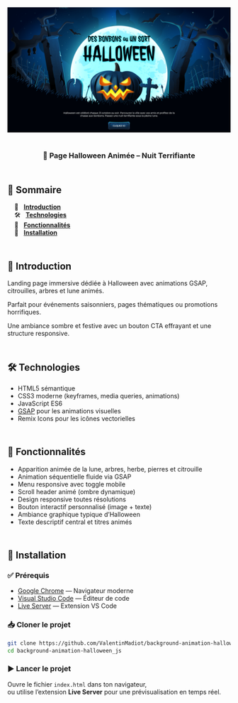 <div align="center">  
  <a href="https://background-animation-halloween.netlify.app/" target="_blank">  
    <img src=".docs/preview.png" alt="Aperçu de la page Halloween animée">  
  </a>  
  </br></br>  
  <h3 align="center">🎃 Page Halloween Animée – Nuit Terrifiante</h3>  
</div>

## <br /> 📌 Sommaire

&nbsp;&nbsp;&nbsp; 🎨 &nbsp; [**Introduction**](#introduction)<br />
&nbsp;&nbsp;&nbsp; 🛠️ &nbsp; [**Technologies**](#technologies)<br />
&nbsp;&nbsp;&nbsp; 🎯 &nbsp; [**Fonctionnalités**](#fonctionnalités)<br />
&nbsp;&nbsp;&nbsp; 🚀 &nbsp; [**Installation**](#installation)<br />

## <br /> <a name="introduction">🎨 Introduction</a>

Landing page immersive dédiée à Halloween avec animations GSAP, citrouilles, arbres et lune animés.

Parfait pour événements saisonniers, pages thématiques ou promotions horrifiques.

Une ambiance sombre et festive avec un bouton CTA effrayant et une structure responsive.

## <br /> <a name="technologies">🛠️ Technologies</a>

- HTML5 sémantique
- CSS3 moderne (keyframes, media queries, animations)
- JavaScript ES6
- [GSAP](https://greensock.com/gsap/) pour les animations visuelles
- Remix Icons pour les icônes vectorielles

## <br /> <a name="fonctionnalités">🎯 Fonctionnalités</a>

- Apparition animée de la lune, arbres, herbe, pierres et citrouille
- Animation séquentielle fluide via GSAP
- Menu responsive avec toggle mobile
- Scroll header animé (ombre dynamique)
- Design responsive toutes résolutions
- Bouton interactif personnalisé (image + texte)
- Ambiance graphique typique d’Halloween
- Texte descriptif central et titres animés

## <br /> <a name="installation">🚀 Installation</a>

### ✅ Prérequis

- [Google Chrome](https://www.google.com/) — Navigateur moderne
- [Visual Studio Code](https://code.visualstudio.com/) — Éditeur de code
- [Live Server](https://marketplace.visualstudio.com/items?itemName=ritwickdey.LiveServer) — Extension VS Code

### 📥 Cloner le projet

```bash
git clone https://github.com/ValentinMadiot/background-animation-halloween_js
cd background-animation-halloween_js
```

### ▶️ Lancer le projet

Ouvre le fichier `index.html` dans ton navigateur,  
ou utilise l’extension **Live Server** pour une prévisualisation en temps réel.
